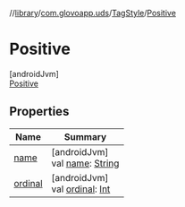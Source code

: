 //[library](../../../../index.md)/[com.glovoapp.uds](../../index.md)/[TagStyle](../index.md)/[Positive](index.md)

# Positive

[androidJvm]\
[Positive](index.md)

## Properties

| Name | Summary |
|---|---|
| [name](../-promotion-secondary/index.md#-372974862%2FProperties%2F1585125336) | [androidJvm]<br>val [name](../-promotion-secondary/index.md#-372974862%2FProperties%2F1585125336): [String](https://kotlinlang.org/api/latest/jvm/stdlib/kotlin/-string/index.html) |
| [ordinal](../-promotion-secondary/index.md#-739389684%2FProperties%2F1585125336) | [androidJvm]<br>val [ordinal](../-promotion-secondary/index.md#-739389684%2FProperties%2F1585125336): [Int](https://kotlinlang.org/api/latest/jvm/stdlib/kotlin/-int/index.html) |
